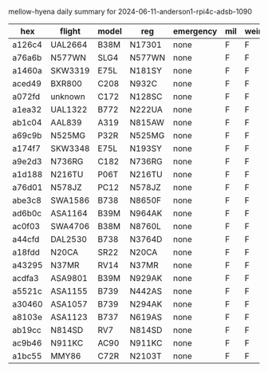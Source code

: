 mellow-hyena daily summary for 2024-06-11-anderson1-rpi4c-adsb-1090

|hex|flight|model|reg|emergency|mil|weirdo|
|--|--|--|--|--|--|--|
|a126c4|UAL2664|B38M|N17301|none|F|F|
|a76a6b|N577WN|SLG4|N577WN|none|F|F|
|a1460a|SKW3319|E75L|N181SY|none|F|F|
|aced49|BXR800|C208|N932C|none|F|F|
|a072fd|unknown|C172|N128SC|none|F|F|
|a1ea32|UAL1322|B772|N222UA|none|F|F|
|ab1c04|AAL839|A319|N815AW|none|F|F|
|a69c9b|N525MG|P32R|N525MG|none|F|F|
|a174f7|SKW3348|E75L|N193SY|none|F|F|
|a9e2d3|N736RG|C182|N736RG|none|F|F|
|a1d188|N216TU|P06T|N216TU|none|F|F|
|a76d01|N578JZ|PC12|N578JZ|none|F|F|
|abe3c8|SWA1586|B738|N8650F|none|F|F|
|ad6b0c|ASA1164|B39M|N964AK|none|F|F|
|ac0f03|SWA4706|B38M|N8760L|none|F|F|
|a44cfd|DAL2530|B738|N3764D|none|F|F|
|a18fdd|N20CA|SR22|N20CA|none|F|F|
|a43295|N37MR|RV14|N37MR|none|F|F|
|acdfa3|ASA9801|B39M|N929AK|none|F|F|
|a5521c|ASA1155|B739|N442AS|none|F|F|
|a30460|ASA1057|B739|N294AK|none|F|F|
|a8103e|ASA1123|B737|N619AS|none|F|F|
|ab19cc|N814SD|RV7|N814SD|none|F|F|
|ac9b46|N911KC|AC90|N911KC|none|F|F|
|a1bc55|MMY86|C72R|N2103T|none|F|F|
